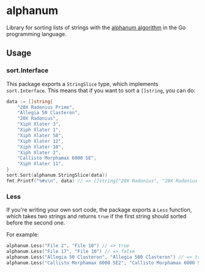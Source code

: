 # alphanum
Library for sorting lists of strings with the [alphanum algorithm](http://davekoelle.com/alphanum.html) in the Go programming language.

## Usage
### sort.Interface
This package exports a `StringSlice` type, which implements `sort.Interface`. This means that if you want to sort a `[]string`, you can do:
```go
data := []string{
	"20X Radonius Prime",
	"Allegia 50 Clasteron",
	"20X Radonius",
	"Xiph Xlater 3",
	"Xiph Xlater 1",
	"Xiph Xlater 58",
	"Xiph Xlater 12",
	"Xiph Xlater 10",
	"Xiph Xlater 2",
	"Callisto Morphamax 6000 SE",
	"Xiph Xlater 11",
}
sort.Sort(alphanum.StringSlice(data))
fmt.Printf("%#v\n", data) // => []string{"20X Radonius", "20X Radonius Prime", "Allegia 50 Clasteron", "Callisto Morphamax 6000 SE", "Xiph Xlater 1", "Xiph Xlater 2", "Xiph Xlater 3", "Xiph Xlater 10", "Xiph Xlater 11", "Xiph Xlater 12", "Xiph Xlater 58"}
```

### Less
If you're writing your own sort code, the package exports a `Less` function, which takes two strings and returns `true` if the first string should sorted before the second one.

For example:
```go
alphanum.Less("File 2", "File 10") // => true
alphanum.Less("File 17", "File 10") // => false
alphanum.Less("Allegia 50 Clasteron", "Allegia 500 Clasteron") // => true
alphanum.Less("Callisto Morphamax 6000 SE2", "Callisto Morphamax 6000 SE") // => false
```